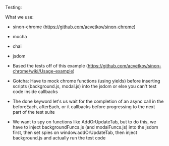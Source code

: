 Testing:

What we use:
- sinon-chrome (https://github.com/acvetkov/sinon-chrome)
- mocha
- chai
- jsdom

- Based the tests off of this example (https://github.com/acvetkov/sinon-chrome/wiki/Usage-example)
- Gotcha: Have to mock chrome functions (using yields) before inserting scripts (background.js, modal.js) into the jsdom or else you can't test code inside callbacks
- The done keyword let's us wait for the completion of an async call in the beforeEach, afterEach, or it callbacks before progressing to the next part of the test suite
- We want to spy on functions like AddOrUpdateTab, but to do this, we have to inject backgroundFuncs.js (and modalFuncs.js) into the jsdom first, then set spies on window.addOrUpdateTab, then inject background.js and actually run the test code
